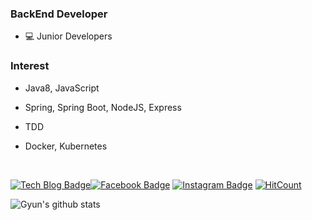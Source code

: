 ### BackEnd Developer

* 💻 Junior Developers


### Interest

* Java8, JavaScript

* Spring, Spring Boot, NodeJS, Express

* TDD

* Docker, Kubernetes
  

<br>
  
[![Tech Blog Badge](http://img.shields.io/badge/-Tech%20blog-000000?style=flat-square&logo=github&link=https://devlog-wjdrbs96.tistory.com/)](https://devlog-wjdrbs96.tistory.com/)[![Facebook Badge](https://img.shields.io/badge/Facebook-1877f2?style=flat-square&logo=facebook&logoColor=white&link=https://www.facebook.com/profile.php?id=100010965288474)](https://www.facebook.com/profile.php?id=100010965288474) [![Instagram Badge](https://img.shields.io/badge/Instagram-ff69b4?style=flat-square&logo=instagram&logoColor=white&link=https://www.instagram.com/96.gyun/)](https://www.instagram.com/96.gyun/)
[![HitCount](http://hits.dwyl.com/wjdrbs96/{project}.svg)](http://hits.dwyl.com/wjdrbs96/{project})



![Gyun's github stats](https://github-readme-stats.vercel.app/api?username=wjdrbs96&show_icons=true&hide_border=true)
